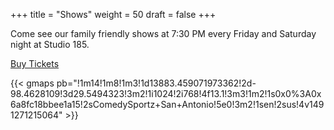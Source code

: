 +++
title = "Shows"
weight = 50
draft = false
+++

Come see our family friendly shows at 7:30 PM every Friday and Saturday night at Studio 185.

<a href="https://cszsanantonio.vbotickets.com/event/ComedySportz_Main_Event/10273" class="button special">Buy Tickets</a>

{{< gmaps pb="!1m14!1m8!1m3!1d13883.459071973362!2d-98.4628109!3d29.5494323!3m2!1i1024!2i768!4f13.1!3m3!1m2!1s0x0%3A0x6a8fc18bbee1a15!2sComedySportz+San+Antonio!5e0!3m2!1sen!2sus!4v1491271215064" >}}

